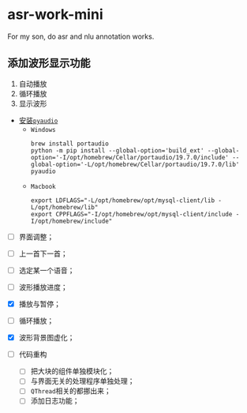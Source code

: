 # asr-work-mini
For my son, do asr and nlu annotation works.

## 添加波形显示功能

1. 自动播放
2. 循环播放
3. 显示波形




- [安装`pyaudio`](https://i.stack.imgur.com/Xn0bm.png)
  - `Windows`
    ```shell
    brew install portaudio
    python -m pip install --global-option='build_ext' --global-option='-I/opt/homebrew/Cellar/portaudio/19.7.0/include' --global-option='-L/opt/homebrew/Cellar/portaudio/19.7.0/lib' pyaudio
    ```
  - `Macbook`
    ```shell
    export LDFLAGS="-L/opt/homebrew/opt/mysql-client/lib -L/opt/homebrew/lib"
    export CPPFLAGS="-I/opt/homebrew/opt/mysql-client/include -I/opt/homebrew/include"
    ```
  

- [ ] 界面调整；

- [ ] 上一首下一首；
- [ ] 选定某一个语音；
- [ ] 波形播放进度；
- [x] 播放与暂停；
- [ ] 循环播放；
- [x] 波形背景图虚化；
- [ ] 代码重构
  - [ ] 把大块的组件单独模块化；
  - [ ] 与界面无关的处理程序单独处理；
  - [ ] `QThread`相关的都挪出来；
  - [ ] 添加日志功能；
